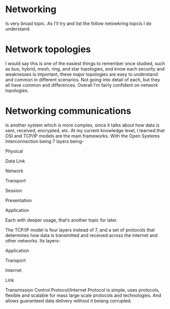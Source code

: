 # Networking
Is very broad topic. As I'll try and list the follow netowkring topcis I do understand. 

# Network topologies
I would say this is one of the easiest things to remember once studied, such as bus, hybrid, mesh, ring, and star topologies, and know each security and weaknesses is important, these major topologies are easy to understand and common in different scenarios. Not going into detail of each, but they all have common and differences. Overall I'm fairly confident on network topologies.

# Networking communications 
Is another system which is more complex, since it talks about how data is sent, received, encrypted, etc. At my current knowledge level, I learned that OSI and TCP/IP models are the main frameworks. With the Open Systems Interconnection being 7 layers being-

Physical

Data Link

Network

Transport

Session

Presentation

Application

Each with deeper usage, that’s another topic for later.

The TCP/IP model is four layers instead of 7, and a set of protocols that determines how data is transmitted and received across the internet and other networks. Its layers-

Application

Transport

Internet

Link 

Transmission Control Protocol/Internet Protocol is simple, uses protocols, flexible and scalable for mass large scale protocols and technologies. And allows guaranteed data delivery without it beiang corrupted.
